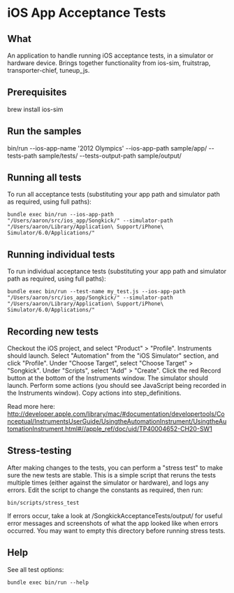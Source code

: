 # iOS App Acceptance Tests

## What
An application to handle running iOS acceptance tests, in a simulator or hardware device.
Brings together functionality from ios-sim, fruitstrap, transporter-chief, tuneup_js.

## Prerequisites

brew install ios-sim

## Run the samples
bin/run --ios-app-name '2012 Olympics' --ios-app-path sample/app/ --tests-path sample/tests/ --tests-output-path sample/output/
## Running all tests

To run all acceptance tests (substituting your app path and simulator path as required, using full paths):

    bundle exec bin/run --ios-app-path "/Users/aaron/src/ios_app/Songkick/" --simulator-path "/Users/aaron/Library/Application\ Support/iPhone\ Simulator/6.0/Applications/"

## Running individual tests

To run individual acceptance tests (substituting your app path and simulator path as required, using full paths):

    bundle exec bin/run --test-name my_test.js --ios-app-path "/Users/aaron/src/ios_app/Songkick/" --simulator-path "/Users/aaron/Library/Application\ Support/iPhone\ Simulator/6.0/Applications/"

## Recording new tests

Checkout the iOS project, and select "Product" > "Profile".
Instruments should launch. Select "Automation" from the "iOS Simulator" section, and click "Profile".
Under "Choose Target", select "Choose Target" > "Songkick".
Under "Scripts", select "Add" > "Create".
Click the red Record button at the bottom of the Instruments window.  The simulator should launch.
Perform some actions (you should see JavaScript being recorded in the Instruments window).
Copy actions into step_definitions.

Read more here: http://developer.apple.com/library/mac/#documentation/developertools/Conceptual/InstrumentsUserGuide/UsingtheAutomationInstrument/UsingtheAutomationInstrument.html#//apple_ref/doc/uid/TP40004652-CH20-SW1

## Stress-testing

After making changes to the tests, you can perform a "stress test" to make sure the new tests are stable.
This is a simple script that reruns the tests multiple times (either against the simulator or hardware),
and logs any errors.  Edit the script to change the constants as required, then run:

    bin/scripts/stress_test

If errors occur, take a look at /SongkickAcceptanceTests/output/ for useful error messages and screenshots
of what the app looked like when errors occurred.  You may want to empty this directory before running stress tests.

## Help

See all test options:

    bundle exec bin/run --help

